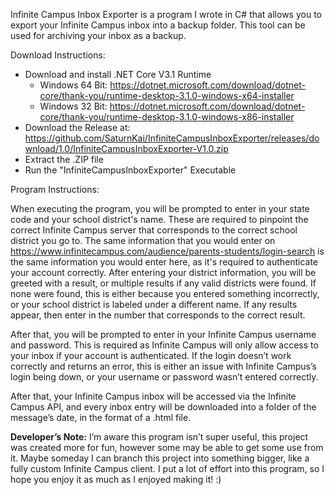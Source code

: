 Infinite Campus Inbox Exporter is a program I wrote in C# that allows you to export your Infinite Campus inbox into a backup folder.
This tool can be used for archiving your inbox as a backup.

Download Instructions:

 - Download and install .NET Core V3.1 Runtime
   - Windows 64 Bit: https://dotnet.microsoft.com/download/dotnet-core/thank-you/runtime-desktop-3.1.0-windows-x64-installer
   - Windows 32 Bit: https://dotnet.microsoft.com/download/dotnet-core/thank-you/runtime-desktop-3.1.0-windows-x86-installer
 - Download the Release at: https://github.com/SaturnKai/InfiniteCampusInboxExporter/releases/download/1.0/InfiniteCampusInboxExporter-V1.0.zip
 - Extract the .ZIP file
 - Run the "InfiniteCampusInboxExporter" Executable

Program Instructions:

When executing the program, you will be prompted to enter in your state code and your school district's name. These are required to pinpoint the correct Infinite Campus server that corresponds to the correct school district you go to. The same information that you would enter on https://www.infinitecampus.com/audience/parents-students/login-search is the same information you would enter here, as it's required to authenticate your account correctly. After entering your district information, you will be greeted with a result, or multiple results if any valid districts were found. If none were found, this is either because you entered something incorrectly, or your school district is labeled under a different name. If any results appear, then enter in the number that corresponds to the correct result.

After that, you will be prompted to enter in your Infinite Campus username and password. This is required as Infinite Campus will only allow access to your inbox if your account is authenticated. If the login doesn’t work correctly and returns an error, this is either an issue with Infinite Campus’s login being down, or your username or password wasn’t entered correctly.

After that, your Infinite Campus inbox will be accessed via the Infinite Campus API, and every inbox entry will be downloaded into a folder of the message’s date, in the format of a .html file.

**Developer’s Note:** I’m aware this program isn’t super useful, this project was created more for fun, however some may be able to get some use from it. Maybe someday I can branch this project into something bigger, like a fully custom Infinite Campus client. I put a lot of effort into this program, so I hope you enjoy it as much as I enjoyed making it! :)
